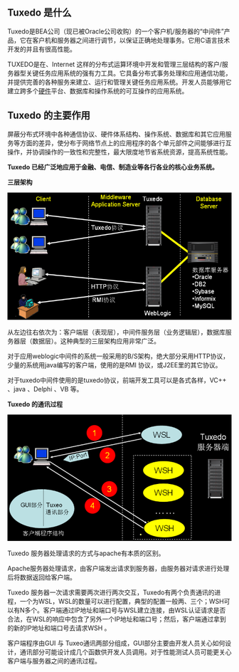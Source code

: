 

## **Tuxedo** **是什么**

Tuxedo是BEA公司（现已被Oracle公司收购）的一个客户机/服务器的“中间件”产品，它在客户机和服务器之间进行调节，以保证正确地处理事务。它用C语言技术开发的并且有很高性能。

TUXEDO是在、Internet 这样的分布式运算环境中开发和管理三层结构的客户/服务器型关键任务应用系统的强有力工具。它具备分布式事务处理和应用通信功能，并提供完善的各种服务来建立、运行和管理关键任务应用系统。开发人员能够用它建立跨多个[硬件](http://syue.com/Digital/)平台、数据库和操作系统的可互操作的应用系统。

## **Tuxedo 的主要作用**

屏蔽分布式环境中各种通信协议、硬件体系结构、操作系统、数据库和其它应用服务等方面的差异，使分布于网络节点上的应用程序的各个单元部件之间能够进行互操作，并协调操作的一致性和完整性，最大限度地节省系统资源，提高系统性能。

**Tuxedo 已经广泛地应用于金融、电信、制造业等各行各业的核心业务系统。**

**三层架构**

![10213533-c70df84c50624e578d1a3481fc6c3200](assets/10213533-c70df84c50624e578d1a3481fc6c3200-20240507142944-smhxcbg.png)

从左边往右依次为：客户端层（表现层），中间件服务层（业务逻辑层），数据库服务器层（数据层）。这种典型的三层架构应用非常广泛。

对于应用weblogic中间件的系统一般采用的B/S架构，绝大部分采用HTTP协议，少量的系统用java编写的客户端，使用的是RMI 协议，或J2EE里的其它协议。

对于tuxedo中间件使用的是tuxedo协议，前端开发工具可以是各式各样，VC++ 、java 、Delphi 、VB 等。

**Tuxedo 的通讯过程**

![10213600-756da5f9a737466ca9d291d9a2167807](assets/10213600-756da5f9a737466ca9d291d9a2167807-20240507143820-mt1hwow.png)

Tuxedo 服务器处理请求的方式与apache有本质的区别。

Apache服务器处理请求，由客户端发出请求到服务器，由服务器对请求进行处理后将数据返回给客户端。

Tuxedo 服务器一次请求需要两次进行两次交互，Tuxedo有两个负责通讯的进程，一个为WSL，WSL的数量可以进行配置，典型的配置一般两、三个；WSH可以有N多个。客户端通过IP地址和端口号与WSL建立连接，由WSL认证请求是否合法，在WSL的响应中包含了另外一个IP地址和端口号；然后，客户端通过拿到的新的IP地址和端口号去请求WSH 。

客户端程序由GUI 与 Tuxeo通讯两部分组成，GUI部分主要由开发人员关心如何设计，通讯部分可能设计成几个函数供开发人员调用。对于性能测试人员可能更关心客户端与服务器之间的通讯过程。
